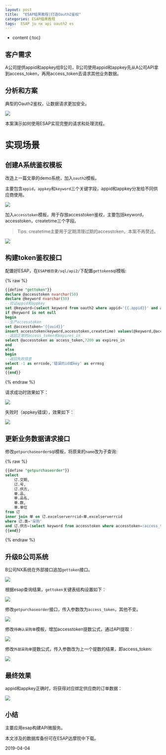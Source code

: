 ```yaml
---
layout: post
title:  "ESAP暗黑教程|打造Oauth2鉴权"
categories: ESAP暗黑教程
tags:  ESAP ju nx api oauth2 es
---
```


* content
{:toc}

## 客户需求
A公司提供appid和appkey给B公司，B公司使用appid和appkey先从A公司API拿到access_token，再用access_token去请求其他业务数据。

## 分析和方案
典型的Oauth2鉴权，让数据请求更加安全。

![](/img/esap6a-1.png)

本案演示如何使用ESAP实现完整的请求和处理流程。

# 实现场景

## 创建A系统鉴权模板

改造上一篇文章的demo系统，加入`oauth2`模板。

主要包含`appid`，`appkey`和`keyword`三个关键字段，appid和appkey分发给不同供应商使用。

![](/img/esap6a-2.png)

加入`accesstoken`模板，用于存放accesstoken鉴权，主要包括keyword，accesstoken，createtime三个字段。

> Tips: createtime主要用于定期清理过期的accesstoken，本案不再赘述。

![](/img/esap6a-3.png)

## 构建token鉴权接口

配置好ESAP，在`ESAP根目录/sql/api2/`下配置`gettoken`sql模板:

{% raw %} 
```sql
{{define "gettoken"}}
declare @accesstoken nvarchar(50)
declare @keyword nvarchar(50)
--验证appid和appkey
set @keyword=(select keyword from oauth2 where appid='{{.appid}}' and appkey='{{.appkey)}}'
if @keyword is not null
begin
--生产accesstoken
set @accesstoken='{{uuid}}'
insert accesstoken(keyword,accesstoken,createtime) values(@keyword,@accesstoken,getdate())
--返回正常的access_token和expires_in
select @accesstoken as access_token,7200 as expires_in
end
else
begin
--返回失败信息
select -1 as errcode,'错误的id或key' as errmsg
end
{{end}}
```
{% endraw %} 

请求成功时效果如下：

![](/img/esap6a-4.png)

失败时（appkey错误），效果如下：

![](/img/esap6a-5.png)

## 更新业务数据请求接口
修改`getpurchaseorder`sql模板，将原来的`name`改为子查询:

{% raw %} 
```sql
{{define "getpurchaseorder"}}
select 
    订.交期,
    订.号,
    订.供方,
    单.品,
    单.品名,
    单.数,
    单.单位
from 订 
inner join 单 on 订.excelserverrcid=单.excelserverrcid
where 订.类='采购'
and 订.供方=(select keyword from accesstoken where accesstoken=:access_token)
{{end}}
```
{% endraw %} 

## 升级B公司系统

B公司NX系统在外部接口追加`gettoken`接口。

![](/img/esap6a-6.png)

根据esap查询结果，`gettoken`关键表结构设置如下：

![](/img/esap6a-7.png)

修改`getpurchaseorder`接口，传入参数改为`access_token`，其他不变。

![](/img/esap6a-8.png)

修改`待确认采购单`模板，增加accesstoken提数公式，通过API提取：

![](/img/esap6a-9.png)

修改`外部采购单`提数公式，传入参数改为上一个提数的结果，即access_token:

![](/img/esap6a-10.png)

## 最终效果
appid和appkey正确时，将获得对应绑定供应商的订单数据：

![](/img/esap6a-11.png)

## 小结
主要应用esap构建API微服务。

本文涉及的数据库备份可在ESAP达摩院中下载。

2019-04-04